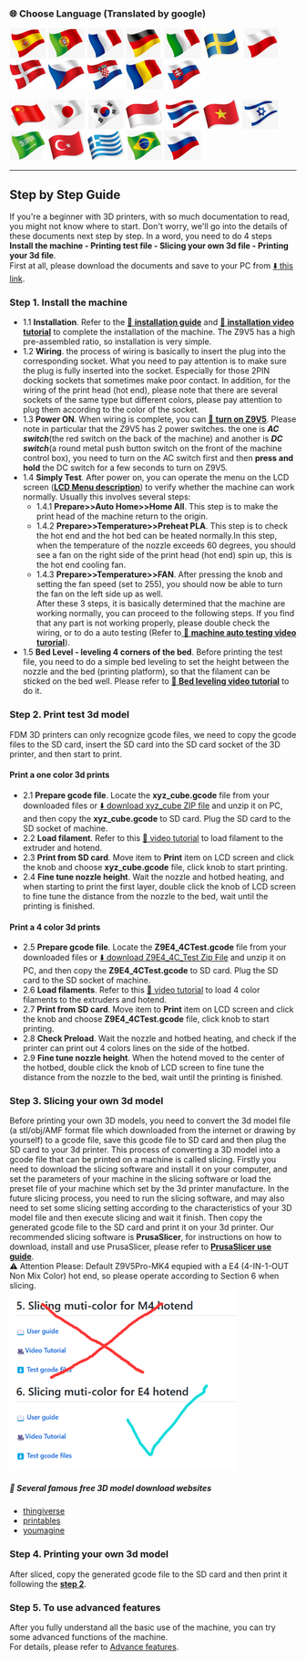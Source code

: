 ### :globe_with_meridians: Choose Language (Translated by google)
[![](../../lanpic/ES.png)](https://github-com.translate.goog/ZONESTAR3D/Z9/tree/main/Z9V5/Z9V5-MK4/step_by_step.md?_x_tr_sl=en&_x_tr_tl=es)
[![](../../lanpic/PT.png)](https://github-com.translate.goog/ZONESTAR3D/Z9/tree/main/Z9V5/Z9V5-MK4/step_by_step.md?_x_tr_sl=en&_x_tr_tl=pt)
[![](../../lanpic/FR.png)](https://github-com.translate.goog/ZONESTAR3D/Z9/tree/main/Z9V5/Z9V5-MK4/step_by_step.md?_x_tr_sl=en&_x_tr_tl=fr)
[![](../../lanpic/DE.png)](https://github-com.translate.goog/ZONESTAR3D/Z9/tree/main/Z9V5/Z9V5-MK4/step_by_step.md?_x_tr_sl=en&_x_tr_tl=de)
[![](../../lanpic/IT.png)](https://github-com.translate.goog/ZONESTAR3D/Z9/tree/main/Z9V5/Z9V5-MK4/step_by_step.md?_x_tr_sl=en&_x_tr_tl=it)
[![](../../lanpic/SW.png)](https://github-com.translate.goog/ZONESTAR3D/Z9/tree/main/Z9V5/Z9V5-MK4/step_by_step.md?_x_tr_sl=en&_x_tr_tl=sv)
[![](../../lanpic/PL.png)](https://github-com.translate.goog/ZONESTAR3D/Z9/tree/main/Z9V5/Z9V5-MK4/step_by_step.md?_x_tr_sl=en&_x_tr_tl=pl)
[![](../../lanpic/DK.png)](https://github-com.translate.goog/ZONESTAR3D/Z9/tree/main/Z9V5/Z9V5-MK4/step_by_step.md?_x_tr_sl=en&_x_tr_tl=da)
[![](../../lanpic/CZ.png)](https://github-com.translate.goog/ZONESTAR3D/Z9/tree/main/Z9V5/Z9V5-MK4/step_by_step.md?_x_tr_sl=en&_x_tr_tl=cs)
[![](../../lanpic/HR.png)](https://github-com.translate.goog/ZONESTAR3D/Z9/tree/main/Z9V5/Z9V5-MK4/step_by_step.md?_x_tr_sl=en&_x_tr_tl=hr)
[![](../../lanpic/RO.png)](https://github-com.translate.goog/ZONESTAR3D/Z9/tree/main/Z9V5/Z9V5-MK4/step_by_step.md?_x_tr_sl=en&_x_tr_tl=ro)
[![](../../lanpic/SK.png)](https://github-com.translate.goog/ZONESTAR3D/Z9/tree/main/Z9V5/Z9V5-MK4/step_by_step.md?_x_tr_sl=en&_x_tr_tl=sk)

[![](../../lanpic/CN.png)](https://github-com.translate.goog/ZONESTAR3D/Z9/tree/main/Z9V5/Z9V5-MK4/step_by_step.md?_x_tr_sl=en&_x_tr_tl=zh-CN)
[![](../../lanpic/JP.png)](https://github-com.translate.goog/ZONESTAR3D/Z9/tree/main/Z9V5/Z9V5-MK4/step_by_step.md?_x_tr_sl=en&_x_tr_tl=ja)
[![](../../lanpic/KR.png)](https://github-com.translate.goog/ZONESTAR3D/Z9/tree/main/Z9V5/Z9V5-MK4/step_by_step.md?_x_tr_sl=en&_x_tr_tl=ko)
[![](../../lanpic/ID.png)](https://github-com.translate.goog/ZONESTAR3D/Z9/tree/main/Z9V5/Z9V5-MK4/step_by_step.md?_x_tr_sl=en&_x_tr_tl=id)
[![](../../lanpic/TH.png)](https://github-com.translate.goog/ZONESTAR3D/Z9/tree/main/Z9V5/Z9V5-MK4/step_by_step.md?_x_tr_sl=en&_x_tr_tl=th)
[![](../../lanpic/VN.png)](https://github-com.translate.goog/ZONESTAR3D/Z9/tree/main/Z9V5/Z9V5-MK4/step_by_step.md?_x_tr_sl=en&_x_tr_tl=vi)
[![](../../lanpic/IL.png)](https://github-com.translate.goog/ZONESTAR3D/Z9/tree/main/Z9V5/Z9V5-MK4/step_by_step.md?_x_tr_sl=en&_x_tr_tl=iw)
[![](../../lanpic/SA.png)](https://github-com.translate.goog/ZONESTAR3D/Z9/tree/main/Z9V5/Z9V5-MK4/step_by_step.md?_x_tr_sl=en&_x_tr_tl=ar)
[![](../../lanpic/TR.png)](https://github-com.translate.goog/ZONESTAR3D/Z9/tree/main/Z9V5/Z9V5-MK4/step_by_step.md?_x_tr_sl=en&_x_tr_tl=tr)
[![](../../lanpic/GR.png)](https://github-com.translate.goog/ZONESTAR3D/Z9/tree/main/Z9V5/Z9V5-MK4/step_by_step.md?_x_tr_sl=en&_x_tr_tl=el)
[![](../../lanpic/BR.png)](https://github-com.translate.goog/ZONESTAR3D/Z9/tree/main/Z9V5/Z9V5-MK4/step_by_step.md?_x_tr_sl=en&_x_tr_tl=pt)
[![](../../lanpic/RU.png)](https://github-com.translate.goog/ZONESTAR3D/Z9/tree/main/Z9V5/Z9V5-MK4/step_by_step.md?_x_tr_sl=en&_x_tr_tl=ru)

-----
## Step by Step Guide
If you're a beginner with 3D printers, with so much documentation to read, you might not know where to start. Don't worry, we'll go into the details of these documents next step by step. In a word, you need to do 4 steps **Install the machine - Printing test file - Slicing your own 3d file - Printing your 3d file**.      
First at all, please download the documents and save to your PC from [:arrow_down: this link](https://github.com/ZONESTAR3D/Z9/tree/main/Z9V5/Z9V5-MK4#download-z9v5-mk4-files).
### Step 1. Install the machine
- 1.1 **Installation**. Refer to the [:blue_book: **installation guide**](./1.Installation_and_User_Guide/Z9V5Pro-MK4_Installation_and_User_Guide_EN.pdf) and [ :movie_camera: **installation video tutorial**](https://youtu.be/Xa3Q1m6HbDI) to complete the installation of the machine. The Z9V5 has a high pre-assembled ratio, so installation is very simple. 
- 1.2 **Wiring**. the process of wiring is basically to insert the plug into the corresponding socket. What you need to pay attention is to make sure the plug is fully inserted into the socket. Especially for those 2PIN docking sockets that sometimes make poor contact. In addition, for the wiring of the print head (hot end), please note that there are several sockets of the same type but different colors, please pay attention to plug them according to the color of the socket.
- 1.3 **Power ON**. When wiring is complete, you can [:movie_camera: **turn on Z9V5**](https://youtu.be/xTlMHtxkGoY). Please note in particular that the Z9V5 has 2 power switches. the one is ***AC switch***(the red switch on the back of the machine) and another is ***DC switch***(a round metal push button switch on the front of the machine control box), you need to turn on the AC switch first and then **press and hold** the DC switch for a few seconds to turn on Z9V5.
- 1.4 **Simply Test**. After power on, you can operate the menu on the LCD screen ([**LCD Menu description**](./1.Installation_and_User_Guide/LCD_DWIN_MENU_Description.md)) to verify whether the machine can work normally. Usually this involves several steps:
  - 1.4.1 **Prepare>>Auto Home>>Home All**. This step is to make the print head of the machine return to the origin.
  - 1.4.2 **Prepare>>Temperature>>Preheat PLA**. This step is to check the hot end and the hot bed can be heated normally.In this step, when the temperature of the nozzle exceeds 60 degrees, you should see a fan on the right side of the print head (hot end) spin up, this is the hot end cooling fan. 
  - 1.4.3 **Prepare>>Temperature>>FAN**. After pressing the knob and setting the fan speed (set to 255), you should now be able to turn the fan on the left side up as well.   
  After these 3 steps, it is basically determined that the machine are working normally, you can proceed to the following steps. If you find that any part is not working properly, please double check the wiring, or to do a auto testing (Refer to[ :movie_camera: **machine auto testing video turorial**](https://youtu.be/Mf92BlmKA0A)).
- 1.5 **Bed Level - leveling 4 corners of the bed**. Before printing the test file, you need to do a simple bed leveling to set the height between the nozzle and the bed (printing platform), so that the filament can be sticked on the bed well. Please refer to [:movie_camera: **Bed leveling video tutorial**](https://youtu.be/nxzB7ho1kNo) to do it.

### Step 2. Print test 3d model
FDM 3D printers can only recognize gcode files, we need to copy the gcode files to the SD card, insert the SD card into the SD card socket of the 3D printer, and then start to print.
#### Print a one color 3d prints
- 2.1 **Prepare gcode file**. Locate the **xyz_cube.gcode** file from your downloaded files or [:arrow_down: download xyz_cube ZIP file](./2.Test_gcode/xyz_cube.zip) and unzip it on PC, and then copy the **xyz_cube.gcode** to SD card. Plug the SD card to the SD socket of machine.
- 2.2 **Load filament**. Refer to this [:movie_camera: video tutorial](https://youtu.be/6aTF5QnFhi4) to load filament to the extruder and hotend.
- 2.3 **Print from SD card**. Move item to **Print** item on LCD screen and click the knob and choose **xyz_cube.gcode** file, click knob to start printing.
- 2.4 **Fine tune nozzle height**. Wait the nozzle and hotbed heating, and when starting to print the first layer, double click the knob of LCD screen to fine tune the distance from the nozzle to the bed, wait until the printing is finished.
#### Print a 4 color 3d prints
- 2.5 **Prepare gcode file**. Locate the **Z9E4_4CTest.gcode** file from your downloaded files or [:arrow_down: download Z9E4_4C_Test Zip File](./2.Test_gcode/E4_4C/Z9E4_4C_Test.zip) and unzip it on PC, and then copy the **Z9E4_4CTest.gcode** to SD card. Plug the SD card to the SD socket of machine.
- 2.6 **Load filaments**. Refer to this [:movie_camera: video tutorial](https://youtu.be/FyHrAMytlT8) to load 4 color filaments to the extruders and hotend.
- 2.7 **Print from SD card**. Move item to **Print** item on LCD screen and click the knob and choose **Z9E4_4CTest.gcode** file, click knob to start printing.
- 2.8 **Check Preload**. Wait the nozzle and hotbed heating, and check if the printer can print out 4 colors lines on the side of the hotbed.
- 2.9 **Fine tune nozzle height**. When the hotend moved to the center of the hotbed, double click the knob of LCD screen to fine tune the distance from the nozzle to the bed, wait until the printing is finished.

### Step 3. Slicing your own 3d model
Before printing your own 3D models, you need to convert the 3d model file (a stl/obj/AMF format file which downloaded from the internet or drawing by yourself) to a gcode file, save this gcode file to SD card and then plug the SD card to your 3d printer. This process of converting a 3D model into a gcode file that can be printed on a machine is called slicing.
Firstly you need to download the slicing software and install it on your computer, and set the parameters of your machine in the slicing software or load the preset file of your machine which set by the 3d printer manufacture.
In the future slicing process, you need to run the slicing software, and may also need to set some slicing setting according to the characteristics of your 3D model file and then execute slicing and wait it finish. Then copy the generated gcode file to the SD card and print it on your 3d printer. 
Our recommended slicing software is **PrusaSlicer**, for instructions on how to download, install and use PrusaSlicer, please refer to [**PrusaSlicer use guide**](https://github.com/ZONESTAR3D/Slicing-Guide/tree/master/PrusaSlicer).     
:warning: Attention Please: Default Z9V5Pro-MK4 equpied with a E4 (4-IN-1-OUT Non Mix Color) hot end, so please operate according to Section 6 when slicing.     
![](./E4_NOT_M4.png)

##### :book: Several famous free 3D model download websites
- [thingiverse](https://www.thingiverse.com/)  
- [printables](https://www.printables.com/)  
- [youmagine](https://www.youmagine.com/)   

### Step 4. Printing your own 3d model
After sliced, copy the generated gcode file to the SD card and then print it following the [**step 2**](#step-2-print-test-3d-model).

### Step 5. To use advanced features
After you fully understand all the basic use of the machine, you can try some advanced functions of the machine.   
For details, please refer to [Advance features](https://github.com/ZONESTAR3D/Z9/tree/main/Z9V5/Z9V5-MK4#advanced-features).

